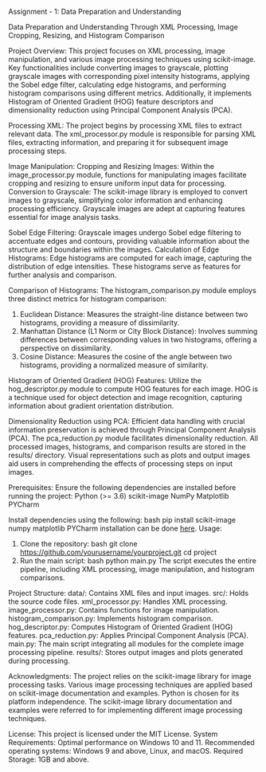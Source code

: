 Assignment - 1: Data Preparation and Understanding

Data Preparation and Understanding Through XML Processing, Image Cropping, Resizing, and Histogram Comparison

Project Overview:
This project focuses on XML processing, image manipulation, and various image processing techniques using scikit-image. Key functionalities include converting images to grayscale, plotting grayscale images with corresponding pixel intensity histograms, applying the Sobel edge filter, calculating edge histograms, and performing histogram comparisons using different metrics. Additionally, it implements Histogram of Oriented Gradient (HOG) feature descriptors and dimensionality reduction using Principal Component Analysis (PCA).

Processing XML:
The project begins by processing XML files to extract relevant data. The xml_processor.py module is responsible for parsing XML files, extracting information, and preparing it for subsequent image processing steps.

Image Manipulation:
Cropping and Resizing Images: Within the image_processor.py module, functions for manipulating images facilitate cropping and resizing to ensure uniform input data for processing.
Conversion to Grayscale: The scikit-image library is employed to convert images to grayscale, simplifying color information and enhancing processing efficiency. Grayscale images are adept at capturing features essential for image analysis tasks.

Sobel Edge Filtering: Grayscale images undergo Sobel edge filtering to accentuate edges and contours, providing valuable information about the structure and boundaries within the images.
Calculation of Edge Histograms: Edge histograms are computed for each image, capturing the distribution of edge intensities. These histograms serve as features for further analysis and comparison.

Comparison of Histograms:
The histogram_comparison.py module employs three distinct metrics for histogram comparison:
1. Euclidean Distance: Measures the straight-line distance between two histograms, providing a measure of dissimilarity.
2. Manhattan Distance (L1 Norm or City Block Distance): Involves summing differences between corresponding values in two histograms, offering a perspective on dissimilarity.
3. Cosine Distance: Measures the cosine of the angle between two histograms, providing a normalized measure of similarity.

Histogram of Oriented Gradient (HOG) Features:
Utilize the hog_descriptor.py module to compute HOG features for each image. HOG is a technique used for object detection and image recognition, capturing information about gradient orientation distribution.

Dimensionality Reduction using PCA:
Efficient data handling with crucial information preservation is achieved through Principal Component Analysis (PCA). The pca_reduction.py module facilitates dimensionality reduction.
All processed images, histograms, and comparison results are stored in the results/ directory. Visual representations such as plots and output images aid users in comprehending the effects of processing steps on
input images.

Prerequisites:
Ensure the following dependencies are installed before running the project:
Python (>= 3.6)
scikit-image
NumPy
Matplotlib
 PYCharm

Install dependencies using the following:
bash
pip install scikit-image numpy matplotlib
PYCharm installation can be done [here](https://www.jetbrains.com/pycharm/).
Usage:
1. Clone the repository:
bash
git clone https://github.com/yourusername/yourproject.git
cd project
2. Run the main script:
bash
python main.py
The script executes the entire pipeline, including XML processing, image manipulation, and histogram comparisons.

Project Structure:
data/: Contains XML files and input images.
 src/: Holds the source code files.
  xml_processor.py: Handles XML processing.
  image_processor.py: Contains functions for image manipulation.
  histogram_comparison.py: Implements histogram comparison.
  hog_descriptor.py: Computes Histogram of Oriented Gradient (HOG) features.
  pca_reduction.py: Applies Principal Component Analysis (PCA).
   main.py: The main script integrating all modules for the complete image processing pipeline.
results/: Stores output images and plots generated during processing.

Acknowledgments:
 The project relies on the scikit-image library for image processing tasks.
 Various image processing techniques are applied based on scikit-image documentation and examples.
 Python is chosen for its platform independence.
 The scikit-image library documentation and examples were referred to for implementing different image processing techniques.

License:
This project is licensed under the MIT License.
System Requirements:
Optimal performance on Windows 10 and 11.
Recommended operating systems: Windows 9 and above, Linux, and macOS.
Required Storage: 1GB and above.
